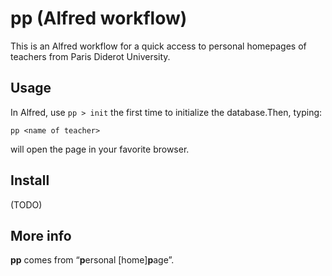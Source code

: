 # pp (Alfred workflow)

This is an Alfred workflow for a quick access to personal homepages of teachers
from Paris Diderot University.

## Usage

In Alfred, use `pp > init` the first time to initialize the database.Then,
typing:

    pp <name of teacher>

will open the page in your favorite browser.

## Install

(TODO)

## More info

<b>pp</b> comes from “<b>p</b>ersonal [home]<b>p</b>age”.
